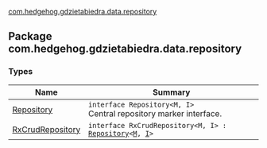 [com.hedgehog.gdzietabiedra.data.repository](./index.md)

## Package com.hedgehog.gdzietabiedra.data.repository

### Types

| Name | Summary |
|---|---|
| [Repository](-repository.md) | `interface Repository<M, I>`<br>Central repository marker interface. |
| [RxCrudRepository](-rx-crud-repository/index.md) | `interface RxCrudRepository<M, I> : `[`Repository`](-repository.md)`<`[`M`](-rx-crud-repository/index.md#M)`, `[`I`](-rx-crud-repository/index.md#I)`>` |
